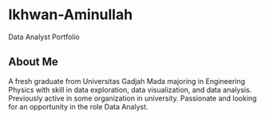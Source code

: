 # Ikhwan-Aminullah
Data Analyst Portfolio

## About Me
A fresh graduate from Universitas Gadjah Mada majoring in Engineering Physics with skill in data exploration, data visualization, and data analysis. Previously active in some organization in university. Passionate and looking for an opportunity in the role Data Analyst.
